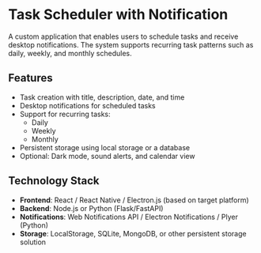 # Task Scheduler with Notification

A custom application that enables users to schedule tasks and receive desktop notifications. The system supports recurring task patterns such as daily, weekly, and monthly schedules.

## Features

- Task creation with title, description, date, and time
- Desktop notifications for scheduled tasks
- Support for recurring tasks:
  - Daily
  - Weekly
  - Monthly
- Persistent storage using local storage or a database
- Optional: Dark mode, sound alerts, and calendar view

## Technology Stack

- **Frontend**: React / React Native / Electron.js (based on target platform)
- **Backend**: Node.js or Python (Flask/FastAPI)
- **Notifications**: Web Notifications API / Electron Notifications / Plyer (Python)
- **Storage**: LocalStorage, SQLite, MongoDB, or other persistent storage solution


